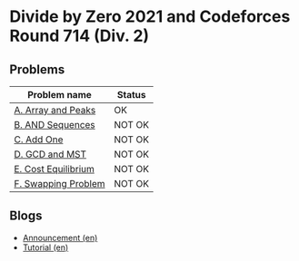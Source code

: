 # Divide by Zero 2021 and Codeforces Round 714 (Div. 2)

## Problems

|Problem name|Status|
|------------|---------|
| [A. Array and Peaks](problems/A._Array_and_Peaks.md)|OK|
| [B. AND Sequences](problems/B._AND_Sequences.md)|NOT OK|
| [C. Add One](problems/C._Add_One.md)|NOT OK|
| [D. GCD and MST](problems/D._GCD_and_MST.md)|NOT OK|
| [E. Cost Equilibrium](problems/E._Cost_Equilibrium.md)|NOT OK|
| [F. Swapping Problem](problems/F._Swapping_Problem.md)|NOT OK|
## Blogs

- [Announcement (en)](blogs/Announcement_(en).md)
- [Tutorial (en)](blogs/Tutorial_(en).md)
